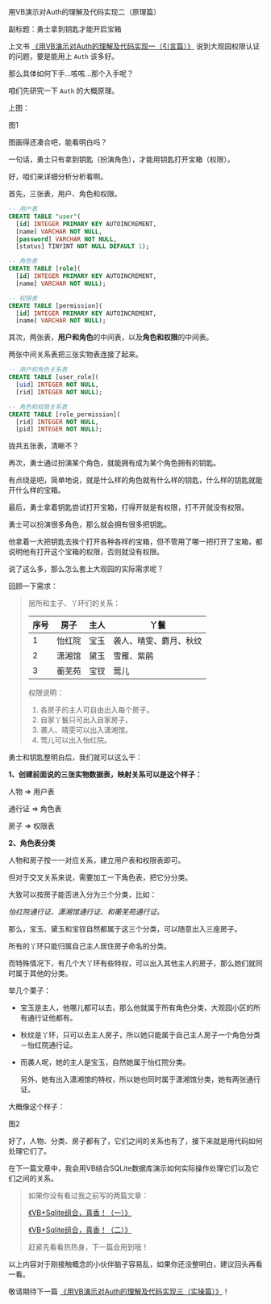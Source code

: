 用VB演示对Auth的理解及代码实现二（原理篇）

副标题：勇士拿到钥匙才能开启宝箱



上文书 [《用VB演示对Auth的理解及代码实现一（引言篇）》](#) 说到大观园权限认证的问题，要是能用上 `Auth` 该多好。

那么具体如何下手...咳咳...那个入手呢？

咱们先研究一下 `Auth` 的大概原理。

上图：

图1



图画得还凑合吧，能看明白吗？

一句话，勇士只有拿到钥匙（扮演角色），才能用钥匙打开宝箱（权限）。

好，咱们来详细分析分析看啊。



首先，三张表，用户、角色和权限。

```sql
-- 用户表
CREATE TABLE "user"(
  [id] INTEGER PRIMARY KEY AUTOINCREMENT, 
  [name] VARCHAR NOT NULL, 
  [password] VARCHAR NOT NULL, 
  [status] TINYINT NOT NULL DEFAULT 1);
```

```sql
-- 角色表
CREATE TABLE [role](
  [id] INTEGER PRIMARY KEY AUTOINCREMENT, 
  [name] VARCHAR NOT NULL);
```

```sql
-- 权限表
CREATE TABLE [permission](
  [id] INTEGER PRIMARY KEY AUTOINCREMENT, 
  [name] VARCHAR NOT NULL);
```



其次，两张表，**用户和角色**的中间表，以及**角色和权限**的中间表。

两张中间关系表把三张实物表连接了起来。

```sql
-- 用户和角色关系表
CREATE TABLE [user_role](
  [uid] INTEGER NOT NULL, 
  [rid] INTEGER NOT NULL);
```

```sql
-- 角色和权限关系表
CREATE TABLE [role_permission](
  [rid] INTEGER NOT NULL, 
  [pid] INTEGER NOT NULL);
```

拢共五张表，清晰不？



再次，勇士通过扮演某个角色，就能拥有成为某个角色拥有的钥匙。

有点绕是吧，简单地说，就是什么样的角色就有什么样的钥匙，什么样的钥匙就能开什么样的宝箱。



最后，勇士拿着钥匙尝试打开宝箱，打得开就是有权限，打不开就没有权限。

勇士可以扮演很多角色，那么就会拥有很多把钥匙。

他拿着一大把钥匙去挨个打开各种各样的宝箱，但不管用了哪一把打开了宝箱，都说明他有打开这个宝箱的权限，否则就没有权限。



说了这么多，那么怎么套上大观园的实际需求呢？

回顾一下需求：

> 居所和主子、丫环们的关系：
>
> | 序号 | 房子   | 主人 | 丫鬟                   |
> | ---- | ------ | ---- | ---------------------- |
> | 1    | 怡红院 | 宝玉 | 袭人、晴雯、麝月、秋纹 |
> | 2    | 潇湘馆 | 黛玉 | 雪雁、紫鹃             |
> | 3    | 蘅芜苑 | 宝钗 | 莺儿                   |
>
> 权限说明：
>
> 1. 各房子的主人可自由出入每个房子。
> 2. 自家丫鬟只可出入自家房子。
> 3. 袭人、晴雯可以出入潇湘馆。
> 4. 莺儿可以出入怡红院。



勇士和钥匙整明白后，我们就可以这么干：

**1、创建前面说的三张实物数据表，映射关系可以是这个样子：**

人物	⇒	用户表

通行证	⇒	角色表

房子	⇒	权限表



**2、角色表分类**

人物和房子按一一对应关系，建立用户表和权限表即可。

但对于交叉关系来说，需要加工一下角色表，把它分分类。

大致可以按房子能否进入分为三个分类，比如：

*怡红院通行证、潇湘馆通行证、和蘅芜苑通行证。*

那么，宝玉、黛玉和宝钗自然都属于这三个分类，可以随意出入三座房子。

所有的丫环只能归属自己主人居住房子命名的分类。

而特殊情况下，有几个大丫环有些特权，可以出入其他主人的房子，那么她们就同时属于其他的分类。



举几个栗子：

* 宝玉是主人，他哪儿都可以去，那么他就属于所有角色分类，大观园小区的所有通行证他都有。

* 秋纹是丫环，只可以去主人房子，所以她只能属于自己主人房子一个角色分类－怡红院通行证。

* 而袭人呢，她的主人是宝玉，自然她属于怡红院分类。

  另外，她有出入潇湘馆的特权，所以她也同时属于潇湘馆分类，她有两张通行证。

大概像这个样子：

图2



好了，人物、分类、房子都有了，它们之间的关系也有了，接下来就是用代码如何处理它们了。

在下一篇文章中，我会用VB结合SQLite数据库演示如何实际操作处理它们以及它们之间的关系。

> 如果你没有看过我之前写的两篇文章：
>
> [《VB+Sqlite组合，真香！（一）》](https://www.sysadm.cc/index.php/vbbiancheng/10-vbworks/721-vb-sqlite)
>
> [《VB+Sqlite组合，真香！（二）》](https://www.sysadm.cc/index.php/vbbiancheng/10-vbworks/723-vb-sqlite-2)
>
> 赶紧先看看热热身，下一篇会用到哦！



以上内容对于刚接触概念的小伙伴脑子容易乱，如果你还没整明白，建议回头再看一看。

敬请期待下一篇 [《用VB演示对Auth的理解及代码实现三（实操篇）》](#)！



